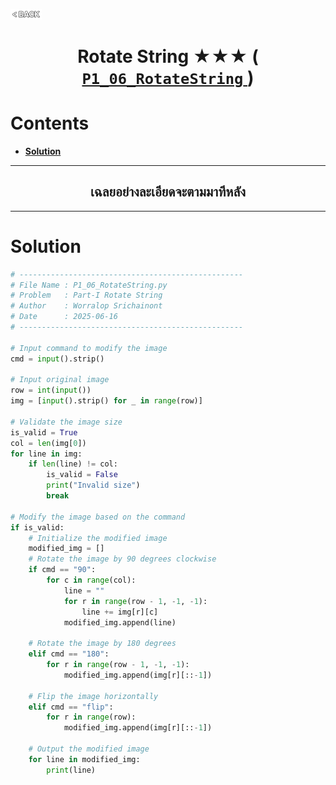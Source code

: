 <p align="left">
  <a href="../README.md">
    <img src="../../Z99-OTHERS/00-common/00-back.png" style="width:10%">
  </a>
</p>

<div align="center">
  <h1>
    Rotate String ★★★ (
      <a href="https://drive.google.com/file/d/1Ms1AhMxEaiGeOR3I9wMfwIeC27iwGTCP/view?usp=drive_link">
        <code>P1_06_RotateString</code>
      </a>
    )
  </h1>
</div>

# Contents

-   [**Solution**](#solution)

---

<div align="center">
  <h2>เฉลยอย่างละเอียดจะตามมาทีหลัง</h2>
</div>

---

# Solution

```python
# --------------------------------------------------
# File Name : P1_06_RotateString.py
# Problem   : Part-I Rotate String
# Author    : Worralop Srichainont
# Date      : 2025-06-16
# --------------------------------------------------

# Input command to modify the image
cmd = input().strip()

# Input original image
row = int(input())
img = [input().strip() for _ in range(row)]

# Validate the image size
is_valid = True
col = len(img[0])
for line in img:
    if len(line) != col:
        is_valid = False
        print("Invalid size")
        break

# Modify the image based on the command
if is_valid:
    # Initialize the modified image
    modified_img = []
    # Rotate the image by 90 degrees clockwise
    if cmd == "90":
        for c in range(col):
            line = ""
            for r in range(row - 1, -1, -1):
                line += img[r][c]
            modified_img.append(line)

    # Rotate the image by 180 degrees
    elif cmd == "180":
        for r in range(row - 1, -1, -1):
            modified_img.append(img[r][::-1])

    # Flip the image horizontally
    elif cmd == "flip":
        for r in range(row):
            modified_img.append(img[r][::-1])

    # Output the modified image
    for line in modified_img:
        print(line)
```
